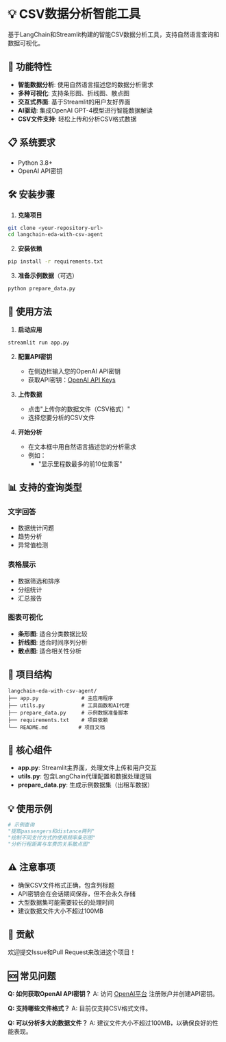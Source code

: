 # 💡 CSV数据分析智能工具

基于LangChain和Streamlit构建的智能CSV数据分析工具，支持自然语言查询和数据可视化。

## 🚀 功能特性

- **智能数据分析**: 使用自然语言描述您的数据分析需求
- **多种可视化**: 支持条形图、折线图、散点图
- **交互式界面**: 基于Streamlit的用户友好界面
- **AI驱动**: 集成OpenAI GPT-4模型进行智能数据解读
- **CSV文件支持**: 轻松上传和分析CSV格式数据

## 📋 系统要求

- Python 3.8+
- OpenAI API密钥

## 🛠️ 安装步骤

1. **克隆项目**
```bash
git clone <your-repository-url>
cd langchain-eda-with-csv-agent
```

2. **安装依赖**
```bash
pip install -r requirements.txt
```

3. **准备示例数据**（可选）
```bash
python prepare_data.py
```

## 🎯 使用方法

1. **启动应用**
```bash
streamlit run app.py
```

2. **配置API密钥**
   - 在侧边栏输入您的OpenAI API密钥
   - 获取API密钥：[OpenAI API Keys](https://platform.openai.com/account/api-keys)

3. **上传数据**
   - 点击"上传你的数据文件（CSV格式）"
   - 选择您要分析的CSV文件

4. **开始分析**
   - 在文本框中用自然语言描述您的分析需求
   - 例如：
     - "显示里程数最多的前10位乘客"


## 📊 支持的查询类型

### 文字回答
- 数据统计问题
- 趋势分析
- 异常值检测

### 表格展示
- 数据筛选和排序
- 分组统计
- 汇总报告

### 图表可视化
- **条形图**: 适合分类数据比较
- **折线图**: 适合时间序列分析
- **散点图**: 适合相关性分析

## 📁 项目结构

```
langchain-eda-with-csv-agent/
├── app.py              # 主应用程序
├── utils.py            # 工具函数和AI代理
├── prepare_data.py     # 示例数据准备脚本
├── requirements.txt    # 项目依赖
└── README.md          # 项目文档
```

## 🔧 核心组件

- **app.py**: Streamlit主界面，处理文件上传和用户交互
- **utils.py**: 包含LangChain代理配置和数据处理逻辑
- **prepare_data.py**: 生成示例数据集（出租车数据）

## 💡 使用示例

```python
# 示例查询
"提取passengers和distance两列"
"绘制不同支付方式的使用频率条形图"
"分析行程距离与车费的关系散点图"
```

## ⚠️ 注意事项

- 确保CSV文件格式正确，包含列标题
- API密钥会在会话期间保存，但不会永久存储
- 大型数据集可能需要较长的处理时间
- 建议数据文件大小不超过100MB

## 🤝 贡献

欢迎提交Issue和Pull Request来改进这个项目！



## 🆘 常见问题

**Q: 如何获取OpenAI API密钥？**
A: 访问 [OpenAI平台](https://platform.openai.com/account/api-keys) 注册账户并创建API密钥。

**Q: 支持哪些文件格式？**
A: 目前仅支持CSV格式文件。

**Q: 可以分析多大的数据文件？**
A: 建议文件大小不超过100MB，以确保良好的性能表现。